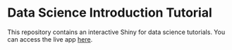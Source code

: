 # Data Science Introduction Tutorial

This repository contains an interactive Shiny for data science tutorials. You can access the live app [here](https://your_name.shinyapps.io/your_app_name).
